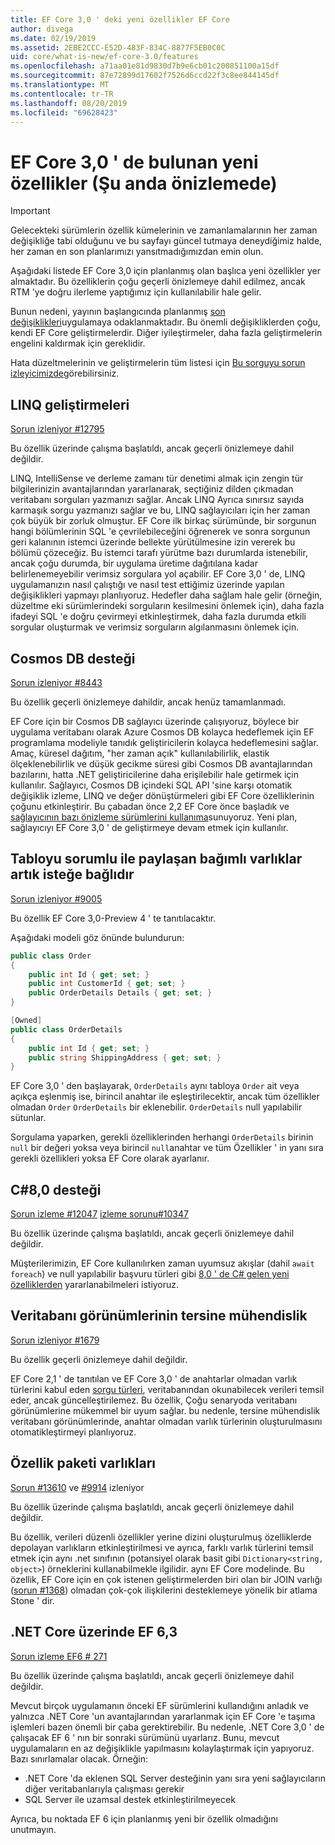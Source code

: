 ```yaml
---
title: EF Core 3,0 ' deki yeni özellikler EF Core
author: divega
ms.date: 02/19/2019
ms.assetid: 2EBE2CCC-E52D-483F-834C-8877F5EB0C0C
uid: core/what-is-new/ef-core-3.0/features
ms.openlocfilehash: a71aa01e81d9830d7b9e6cb01c200851100a15df
ms.sourcegitcommit: 87e72899d17602f7526d6ccd22f3c8ee844145df
ms.translationtype: MT
ms.contentlocale: tr-TR
ms.lasthandoff: 08/20/2019
ms.locfileid: "69628423"
---
```

# <a name="new-features-included-in-ef-core-30-currently-in-preview"></a>EF Core 3,0 ' de bulunan yeni özellikler (Şu anda önizlemede)

> [!IMPORTANT]
> Gelecekteki sürümlerin özellik kümelerinin ve zamanlamalarının her zaman değişikliğe tabi olduğunu ve bu sayfayı güncel tutmaya deneydiğimiz halde, her zaman en son planlarımızı yansıtmadığımızdan emin olun.

Aşağıdaki listede EF Core 3,0 için planlanmış olan başlıca yeni özellikler yer almaktadır.
Bu özelliklerin çoğu geçerli önizlemeye dahil edilmez, ancak RTM 'ye doğru ilerleme yaptığımız için kullanılabilir hale gelir.

Bunun nedeni, yayının başlangıcında planlanmış [son değişiklikleri](xref:core/what-is-new/ef-core-3.0/breaking-changes)uygulamaya odaklanmaktadır.
Bu önemli değişikliklerden çoğu, kendi EF Core geliştirmelerdir.
Diğer iyileştirmeler, daha fazla geliştirmelerin engelini kaldırmak için gereklidir. 

Hata düzeltmelerinin ve geliştirmelerin tüm listesi için [Bu sorguyu sorun izleyicimizde](https://github.com/aspnet/EntityFrameworkCore/issues?q=is%3Aopen+is%3Aissue+milestone%3A3.0.0+sort%3Areactions-%2B1-desc)görebilirsiniz.

## <a name="linq-improvements"></a>LINQ geliştirmeleri 

[Sorun izleniyor #12795](https://github.com/aspnet/EntityFrameworkCore/issues/12795)

Bu özellik üzerinde çalışma başlatıldı, ancak geçerli önizlemeye dahil değildir.

LINQ, IntelliSense ve derleme zamanı tür denetimi almak için zengin tür bilgilerinizin avantajlarından yararlanarak, seçtiğiniz dilden çıkmadan veritabanı sorguları yazmanızı sağlar.
Ancak LINQ Ayrıca sınırsız sayıda karmaşık sorgu yazmanızı sağlar ve bu, LINQ sağlayıcıları için her zaman çok büyük bir zorluk olmuştur.
EF Core ilk birkaç sürümünde, bir sorgunun hangi bölümlerinin SQL 'e çevrilebileceğini öğrenerek ve sonra sorgunun geri kalanının istemci üzerinde bellekte yürütülmesine izin vererek bu bölümü çözeceğiz.
Bu istemci tarafı yürütme bazı durumlarda istenebilir, ancak çoğu durumda, bir uygulama üretime dağıtılana kadar belirlenemeyebilir verimsiz sorgulara yol açabilir.
EF Core 3,0 ' de, LINQ uygulamanızın nasıl çalıştığı ve nasıl test ettiğimiz üzerinde yapılan değişiklikleri yapmayı planlıyoruz.
Hedefler daha sağlam hale gelir (örneğin, düzeltme eki sürümlerindeki sorguların kesilmesini önlemek için), daha fazla ifadeyi SQL 'e doğru çevirmeyi etkinleştirmek, daha fazla durumda etkili sorgular oluşturmak ve verimsiz sorguların algılanmasını önlemek için.

## <a name="cosmos-db-support"></a>Cosmos DB desteği 

[Sorun izleniyor #8443](https://github.com/aspnet/EntityFrameworkCore/issues/8443)

Bu özellik geçerli önizlemeye dahildir, ancak henüz tamamlanmadı. 

EF Core için bir Cosmos DB sağlayıcı üzerinde çalışıyoruz, böylece bir uygulama veritabanı olarak Azure Cosmos DB kolayca hedeflemek için EF programlama modeliyle tanıdık geliştiricilerin kolayca hedeflemesini sağlar.
Amaç, küresel dağıtım, "her zaman açık" kullanılabilirlik, elastik ölçeklenebilirlik ve düşük gecikme süresi gibi Cosmos DB avantajlarından bazılarını, hatta .NET geliştiricilerine daha erişilebilir hale getirmek için kullanılır.
Sağlayıcı, Cosmos DB içindeki SQL API 'sine karşı otomatik değişiklik izleme, LINQ ve değer dönüştürmeleri gibi EF Core özelliklerinin çoğunu etkinleştirir.
Bu çabadan önce 2,2 EF Core önce başladık ve [sağlayıcının bazı önizleme sürümlerini kullanıma](https://blogs.msdn.microsoft.com/dotnet/2018/10/17/announcing-entity-framework-core-2-2-preview-3/)sunuyoruz.
Yeni plan, sağlayıcıyı EF Core 3,0 ' de geliştirmeye devam etmek için kullanılır. 

## <a name="dependent-entities-sharing-the-table-with-the-principal-are-now-optional"></a>Tabloyu sorumlu ile paylaşan bağımlı varlıklar artık isteğe bağlıdır

[Sorun izleniyor #9005](https://github.com/aspnet/EntityFrameworkCore/issues/9005)

Bu özellik EF Core 3,0-Preview 4 ' te tanıtılacaktır.

Aşağıdaki modeli göz önünde bulundurun:
```C#
public class Order
{
    public int Id { get; set; }
    public int CustomerId { get; set; }
    public OrderDetails Details { get; set; }
}

[Owned]
public class OrderDetails
{
    public int Id { get; set; }
    public string ShippingAddress { get; set; }
}
```

EF Core 3,0 ' den başlayarak, `OrderDetails` aynı tabloya `Order` ait veya açıkça eşlenmiş ise, birincil anahtar ile eşleştirilecektir, ancak tüm özellikler olmadan `Order` `OrderDetails` bir eklenebilir. `OrderDetails` null yapılabilir sütunlar.

Sorgulama yaparken, gerekli özelliklerinden herhangi `OrderDetails` birinin `null` bir değeri yoksa veya birincil `null`anahtar ve tüm Özellikler ' in yanı sıra gerekli özellikleri yoksa EF Core olarak ayarlanır.

## <a name="c-80-support"></a>C#8,0 desteği

[Sorun izleme #12047](https://github.com/aspnet/EntityFrameworkCore/issues/12047)
[izleme sorunu#10347](https://github.com/aspnet/EntityFrameworkCore/issues/10347)

Bu özellik üzerinde çalışma başlatıldı, ancak geçerli önizlemeye dahil değildir.

Müşterilerimizin, EF Core kullanılırken zaman uyumsuz akışlar (dahil `await foreach`) ve null yapılabilir başvuru türleri gibi [8,0 ' de C# gelen yeni özelliklerden](https://blogs.msdn.microsoft.com/dotnet/2018/11/12/building-c-8-0/) yararlanabilmeleri istiyoruz.

## <a name="reverse-engineering-of-database-views"></a>Veritabanı görünümlerinin tersine mühendislik

[Sorun izleniyor #1679](https://github.com/aspnet/EntityFrameworkCore/issues/1679)

Bu özellik geçerli önizlemeye dahil değildir.

EF Core 2,1 ' de tanıtılan ve EF Core 3,0 ' de anahtarlar olmadan varlık türlerini kabul eden [sorgu türleri](xref:core/modeling/query-types), veritabanından okunabilecek verileri temsil eder, ancak güncelleştirilemez.
Bu özellik, Çoğu senaryoda veritabanı görünümlerine mükemmel bir uyum sağlar. bu nedenle, tersine mühendislik veritabanı görünümlerinde, anahtar olmadan varlık türlerinin oluşturulmasını otomatikleştirmeyi planlıyoruz.

## <a name="property-bag-entities"></a>Özellik paketi varlıkları

[Sorun #13610](https://github.com/aspnet/EntityFrameworkCore/issues/13610) ve [#9914](https://github.com/aspnet/EntityFrameworkCore/issues/9914) izleniyor

Bu özellik üzerinde çalışma başlatıldı, ancak geçerli önizlemeye dahil değildir. 

Bu özellik, verileri düzenli özellikler yerine dizini oluşturulmuş özelliklerde depolayan varlıkların etkinleştirilmesi ve ayrıca, farklı varlık türlerini temsil etmek için aynı .net sınıfının (potansiyel olarak basit gibi `Dictionary<string, object>`) örneklerini kullanabilmekle ilgilidir. aynı EF Core modelinde.
Bu özellik, EF Core için en çok istenen geliştirmelerden biri olan bir JOIN varlığı ([sorun #1368](https://github.com/aspnet/EntityFrameworkCore/issues/1368)) olmadan çok-çok ilişkilerini desteklemeye yönelik bir atlama Stone ' dir.

## <a name="ef-63-on-net-core"></a>.NET Core üzerinde EF 6,3

[Sorun izleme EF6 # 271](https://github.com/aspnet/EntityFramework6/issues/271)

Bu özellik üzerinde çalışma başlatıldı, ancak geçerli önizlemeye dahil değildir. 

Mevcut birçok uygulamanın önceki EF sürümlerini kullandığını anladık ve yalnızca .NET Core 'un avantajlarından yararlanmak için EF Core 'e taşıma işlemleri bazen önemli bir çaba gerektirebilir.
Bu nedenle, .NET Core 3,0 ' de çalışacak EF 6 ' nın bir sonraki sürümünü uyarlarız.
Bunu, mevcut uygulamaların en az değişiklikle yapılmasını kolaylaştırmak için yapıyoruz.
Bazı sınırlamalar olacak. Örneğin:
- .NET Core 'da eklenen SQL Server desteğinin yanı sıra yeni sağlayıcıların diğer veritabanlarıyla çalışması gerekir
- SQL Server ile uzamsal destek etkinleştirilmeyecek

Ayrıca, bu noktada EF 6 için planlanmış yeni bir özellik olmadığını unutmayın.
